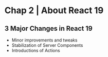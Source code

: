 # Chap 2 | About React 19

## 3 Major Changes in React 19

- Minor improvements and tweaks
- Stabilization of Server Components
- Introductions of Actions

